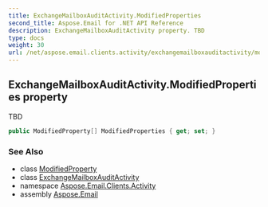 ```yaml
---
title: ExchangeMailboxAuditActivity.ModifiedProperties
second_title: Aspose.Email for .NET API Reference
description: ExchangeMailboxAuditActivity property. TBD
type: docs
weight: 30
url: /net/aspose.email.clients.activity/exchangemailboxauditactivity/modifiedproperties/
---
```

## ExchangeMailboxAuditActivity.ModifiedProperties property

TBD

```csharp
public ModifiedProperty[] ModifiedProperties { get; set; }
```

### See Also

* class [ModifiedProperty](../../modifiedproperty/)
* class [ExchangeMailboxAuditActivity](../)
* namespace [Aspose.Email.Clients.Activity](../../exchangemailboxauditactivity/)
* assembly [Aspose.Email](../../../)


